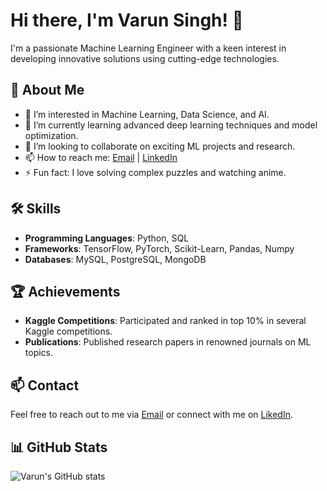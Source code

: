 # Hi there, I'm Varun Singh! 👋

I'm a passionate Machine Learning Engineer with a keen interest in developing innovative solutions using cutting-edge technologies.

## 🚀 About Me
- 👀 I’m interested in Machine Learning, Data Science, and AI.
- 🌱 I’m currently learning advanced deep learning techniques and model optimization.
- 💞️ I’m looking to collaborate on exciting ML projects and research.
- 📫 How to reach me: [Email](https://mail.google.com/varunbaroliya034@gmail.com) | [LinkedIn](www.linkedin.com/in/varun-singh-651937258)
- ⚡ Fun fact: I love solving complex puzzles and watching anime.

## 🛠️ Skills
- **Programming Languages**: Python, SQL
- **Frameworks**: TensorFlow, PyTorch, Scikit-Learn, Pandas, Numpy
- **Databases**: MySQL, PostgreSQL, MongoDB

## 🏆 Achievements
- **Kaggle Competitions**: Participated and ranked in top 10% in several Kaggle competitions.
- **Publications**: Published research papers in renowned journals on ML topics.

## 📫 Contact
Feel free to reach out to me via [Email](varunbaroliya034@gmail.com) or connect with me on [LikedIn](https://www.linkedin.com/in/varunsingh034/).

## 📊 GitHub Stats
![Varun's GitHub stats](https://github-readme-stats.vercel.app/api?username=varunsingh034&show_icons=true&theme=radical)

<!---
varunsingh034/varunsingh034 is a ✨ special ✨ repository because its `README.md` (this file) appears on your GitHub profile.
You can click the Preview link to take a look at your changes.
--->
